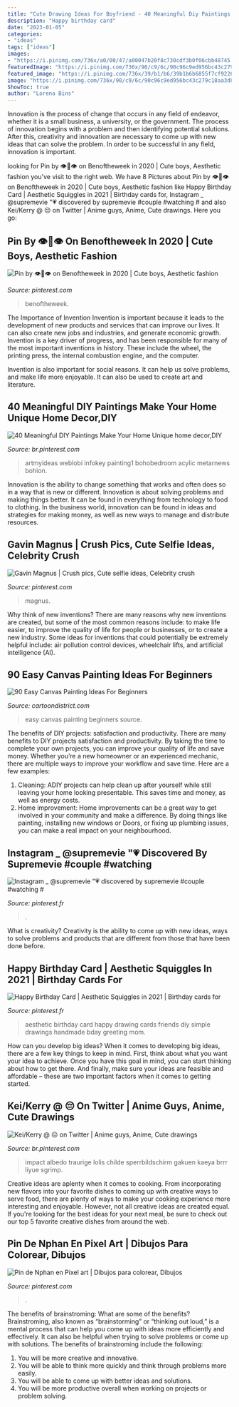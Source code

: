 ```yaml
---
title: "Cute Drawing Ideas For Boyfriend - 40 Meaningful Diy Paintings Make Your Home Unique Home Decor,diy"
description: "Happy birthday card"
date: "2023-01-05"
categories:
- "ideas"
tags: ["ideas"]
images:
- "https://i.pinimg.com/736x/a0/00/47/a00047b20f8c730cdf3b0f06cbb48745.jpg"
featuredImage: "https://i.pinimg.com/736x/90/c9/6c/90c96c9ed956bc43c279c18aa3d85776.jpg"
featured_image: "https://i.pinimg.com/736x/39/b1/b6/39b1b6b6855f7cf92267fd2b7bc156c4.jpg"
image: "https://i.pinimg.com/736x/90/c9/6c/90c96c9ed956bc43c279c18aa3d85776.jpg"
ShowToc: true
author: "Lorena Bins"
---
```



Innovation is the process of change that occurs in any field of endeavor, whether it is a small business, a university, or the government. The process of innovation begins with a problem and then identifying potential solutions. After this, creativity and innovation are necessary to come up with new ideas that can solve the problem. In order to be successful in any field, innovation is important.

	

		
looking for Pin by 👁👄👁 on Benoftheweek in 2020 | Cute boys, Aesthetic fashion you've visit to the right web. We have 8 Pictures about Pin by 👁👄👁 on Benoftheweek in 2020 | Cute boys, Aesthetic fashion like Happy Birthday Card | Aesthetic Squiggles in 2021 | Birthday cards for, Instagram _ @supremevie &quot;💗 discovered by supremevie #couple #watching # and also Kei/Kerry @ 😔 on Twitter | Anime guys, Anime, Cute drawings. Here you go:
		
    
## Pin By 👁👄👁 On Benoftheweek In 2020 | Cute Boys, Aesthetic Fashion

<img loading=lazy src="https://i.pinimg.com/736x/ca/20/b4/ca20b478989925d1831084bbe61911d1.jpg" onerror="this.onerror=null;this.src='https://tse1.mm.bing.net/th?id=OIP.iFxOWIfjEFd-s1WytQBMAAHaK8&amp;pid=15.1';" alt="Pin by 👁👄👁 on Benoftheweek in 2020 | Cute boys, Aesthetic fashion">

_Source: pinterest.com_

>benoftheweek. 

	

The Importance of Invention
Invention is important because it leads to the development of new products and services that can improve our lives. It can also create new jobs and industries, and generate economic growth.
Invention is a key driver of progress, and has been responsible for many of the most important inventions in history. These include the wheel, the printing press, the internal combustion engine, and the computer.

Invention is also important for social reasons. It can help us solve problems, and make life more enjoyable. It can also be used to create art and literature.

    
## 40 Meaningful DIY Paintings Make Your Home Unique Home Decor,DIY

<img loading=lazy src="https://i.pinimg.com/736x/e1/91/e4/e191e41602f7abd4d698963aa9cbfc76.jpg" onerror="this.onerror=null;this.src='https://tse3.mm.bing.net/th?id=OIP.ZZ1tUSJHrv8v2jTj25cfSAHaJ4&amp;pid=15.1';" alt="40 Meaningful DIY Paintings Make Your Home Unique home decor,DIY">

_Source: br.pinterest.com_

>artmyideas weblobi infokey painting1 bohobedroom acylic metarnews bohion. 

	

Innovation is the ability to change something that works and often does so in a way that is new or different. Innovation is about solving problems and making things better. It can be found in everything from technology to food to clothing. In the business world, innovation can be found in ideas and strategies for making money, as well as new ways to manage and distribute resources.

    
## Gavin Magnus | Crush Pics, Cute Selfie Ideas, Celebrity Crush

<img loading=lazy src="https://i.pinimg.com/736x/39/b1/b6/39b1b6b6855f7cf92267fd2b7bc156c4.jpg" onerror="this.onerror=null;this.src='https://tse1.mm.bing.net/th?id=OIP.kwJWUVoSDN9wcYp0mi-Z7AHaLF&amp;pid=15.1';" alt="Gavin Magnus | Crush pics, Cute selfie ideas, Celebrity crush">

_Source: pinterest.com_

>magnus. 

	

Why think of new inventions?
There are many reasons why new inventions are created, but some of the most common reasons include: to make life easier, to improve the quality of life for people or businesses, or to create a new industry. Some ideas for inventions that could potentially be extremely helpful include: air pollution control devices, wheelchair lifts, and artificial intelligence (AI).

    
## 90 Easy Canvas Painting Ideas For Beginners

<img loading=lazy src="http://www.cartoondistrict.com/wp-content/uploads/2017/06/Easy-Canvas-Painting-Ideas-For-Beginners21-1.jpg" onerror="this.onerror=null;this.src='https://tse4.mm.bing.net/th?id=OIP.4OkhfQN4teidQ5dAVEC1JwHaJ4&amp;pid=15.1';" alt="90 Easy Canvas Painting Ideas For Beginners">

_Source: cartoondistrict.com_

>easy canvas painting beginners source. 

	

The benefits of DIY projects: satisfaction and productivity.
There are many benefits to DIY projects satisfaction and productivity. By taking the time to complete your own projects, you can improve your quality of life and save money. Whether you’re a new homeowner or an experienced mechanic, there are multiple ways to improve your workflow and save time. Here are a few examples: 
1. Cleaning: ADIY projects can help clean up after yourself while still leaving your home looking presentable. This saves time and money, as well as energy costs. 
2. Home improvement: Home improvements can be a great way to get involved in your community and make a difference. By doing things like painting, installing new windows or Doors, or fixing up plumbing issues, you can make a real impact on your neighbourhood. 

    
## Instagram _ @supremevie &quot;💗 Discovered By Supremevie #couple #watching #

<img loading=lazy src="https://i.pinimg.com/736x/b0/d6/ec/b0d6ec17083b313255069d2df15a38c4.jpg" onerror="this.onerror=null;this.src='https://tse4.mm.bing.net/th?id=OIP.J-PDQEXFXae9bx095gSEuQHaKO&amp;pid=15.1';" alt="Instagram _ @supremevie &quot;💗 discovered by supremevie #couple #watching #">

_Source: pinterest.fr_

>. 

	

What is creativity?
Creativity is the ability to come up with new ideas, ways to solve problems and products that are different from those that have been done before.

    
## Happy Birthday Card | Aesthetic Squiggles In 2021 | Birthday Cards For

<img loading=lazy src="https://i.pinimg.com/736x/ad/38/4b/ad384b00172d85f12e1d76094f36e36f.jpg" onerror="this.onerror=null;this.src='https://tse2.mm.bing.net/th?id=OIP._ZimnmPuBUKuMuWZvLVEegHaKk&amp;pid=15.1';" alt="Happy Birthday Card | Aesthetic Squiggles in 2021 | Birthday cards for">

_Source: pinterest.fr_

>aesthetic birthday card happy drawing cards friends diy simple drawings handmade bday greeting mom. 

	

How can you develop big ideas?
When it comes to developing big ideas, there are a few key things to keep in mind. First, think about what you want your idea to achieve. Once you have this goal in mind, you can start thinking about how to get there. And finally, make sure your ideas are feasible and affordable – these are two important factors when it comes to getting started.

    
## Kei/Kerry @ 😔 On Twitter | Anime Guys, Anime, Cute Drawings

<img loading=lazy src="https://i.pinimg.com/736x/a0/00/47/a00047b20f8c730cdf3b0f06cbb48745.jpg" onerror="this.onerror=null;this.src='https://tse2.mm.bing.net/th?id=OIP.S_k4QlwRW9FFAlU6dFhWNwHaJ4&amp;pid=15.1';" alt="Kei/Kerry @ 😔 on Twitter | Anime guys, Anime, Cute drawings">

_Source: br.pinterest.com_

>impact albedo traurige lolis childe sperrbildschirm gakuen kaeya brrr liyue sgrimp. 

	

Creative ideas are aplenty when it comes to cooking. From incorporating new flavors into your favorite dishes to coming up with creative ways to serve food, there are plenty of ways to make your cooking experience more interesting and enjoyable. However, not all creative ideas are created equal. If you're looking for the best ideas for your next meal, be sure to check out our top 5 favorite creative dishes from around the web.

    
## Pin De Nphan En Pixel Art | Dibujos Para Colorear, Dibujos

<img loading=lazy src="https://i.pinimg.com/736x/90/c9/6c/90c96c9ed956bc43c279c18aa3d85776.jpg" onerror="this.onerror=null;this.src='https://tse4.mm.bing.net/th?id=OIP.Q4UfYO79NHmgWbhGHk4OEAHaJ3&amp;pid=15.1';" alt="Pin de Nphan en Pixel art | Dibujos para colorear, Dibujos">

_Source: pinterest.com_

>. 

	

The benefits of brainstroming: What are some of the benefits?
Brainstroming, also known as “brainstorming” or “thinking out loud,” is a mental process that can help you come up with ideas more efficiently and effectively. It can also be helpful when trying to solve problems or come up with solutions. The benefits of brainstroming include the following: 
1. You will be more creative and innovative.
2. You will be able to think more quickly and think through problems more easily.
3. You will be able to come up with better ideas and solutions.
4. You will be more productive overall when working on projects or problem solving.

